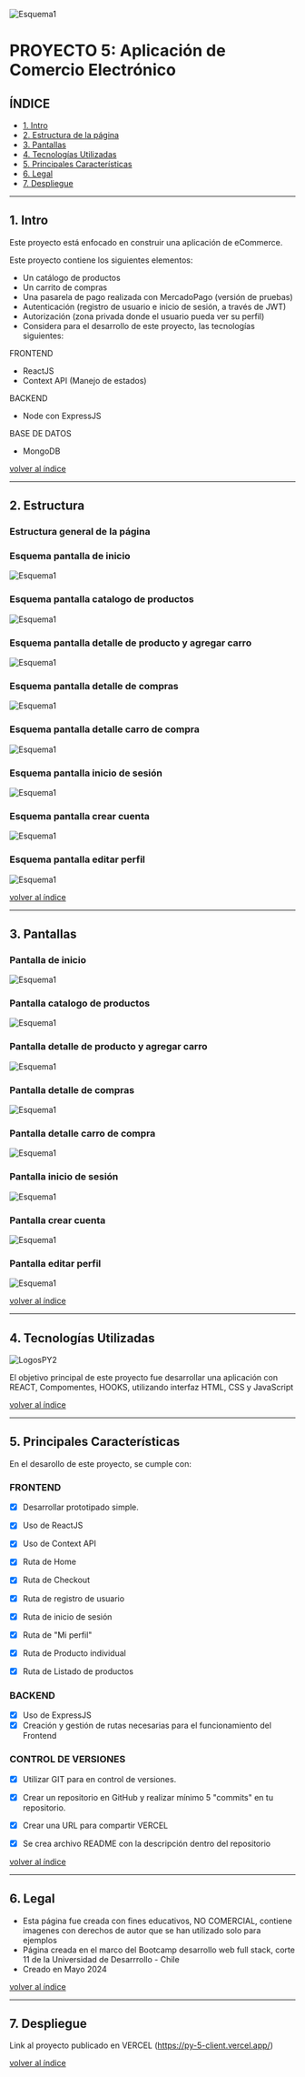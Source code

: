 ![Esquema1](https://github.com/jmurzuar/PY4-Restaurante/blob/master/src/assets/banner.png)

# PROYECTO 5: Aplicación de Comercio Electrónico

## **ÍNDICE**

* [1. Intro](#1-intro)
* [2. Estructura de la página](#2-Estructura)
* [3. Pantallas](#3-Pantallas)
* [4. Tecnologías Utilizadas](#4-Tecnologías-Utilizadas)
* [5. Principales Características](#5-Principales-Características)
* [6. Legal](#6-Legal)
* [7. Despliegue](#7-Despliegue)
  
****

## 1. Intro

Este proyecto está enfocado en construir una aplicación de eCommerce.

Este proyecto contiene los siguientes elementos:

- Un catálogo de productos
- Un carrito de compras
- Una pasarela de pago realizada con MercadoPago (versión de pruebas)
- Autenticación (registro de usuario e inicio de sesión, a través de JWT)
- Autorización (zona privada donde el usuario pueda ver su perfil)
- Considera para el desarrollo de este proyecto, las tecnologías siguientes:

FRONTEND
- ReactJS
- Context API (Manejo de estados)

BACKEND
- Node con ExpressJS

BASE DE DATOS
- MongoDB


[volver al índice](#ÍNDICE)
****

## 2. Estructura

### Estructura general de la página

### Esquema pantalla de inicio
![Esquema1](https://github.com/jmurzuar/PY4-Restaurante/blob/master/src/assets/esquema%20Inicio%20y%20nosotros.png)

### Esquema pantalla catalogo de productos
![Esquema1](https://github.com/jmurzuar/PY4-Restaurante/blob/master/src/assets/esquema_menu.png)

### Esquema pantalla detalle de producto y agregar carro
![Esquema1](https://github.com/jmurzuar/PY4-Restaurante/blob/master/src/assets/esquema_reservas.png)

### Esquema pantalla detalle de compras
![Esquema1](https://github.com/jmurzuar/PY4-Restaurante/blob/master/src/assets/esquema_menu.png)

### Esquema pantalla detalle carro de compra
![Esquema1](https://github.com/jmurzuar/PY4-Restaurante/blob/master/src/assets/esquema_reservas.png)

### Esquema pantalla inicio de sesión
![Esquema1](https://github.com/jmurzuar/PY4-Restaurante/blob/master/src/assets/esquema_reservas.png)

### Esquema pantalla crear cuenta
![Esquema1](https://github.com/jmurzuar/PY4-Restaurante/blob/master/src/assets/esquema_menu.png)

### Esquema pantalla editar perfil
![Esquema1](https://github.com/jmurzuar/PY4-Restaurante/blob/master/src/assets/esquema_reservas.png)


[volver al índice](#ÍNDICE)
****

## 3. Pantallas

### Pantalla de inicio
![Esquema1](https://github.com/jmurzuar/PY4-Restaurante/blob/master/src/assets/esquema%20Inicio%20y%20nosotros.png)

### Pantalla catalogo de productos
![Esquema1](https://github.com/jmurzuar/PY4-Restaurante/blob/master/src/assets/esquema_menu.png)

### Pantalla detalle de producto y agregar carro
![Esquema1](https://github.com/jmurzuar/PY4-Restaurante/blob/master/src/assets/esquema_reservas.png)

### Pantalla detalle de compras
![Esquema1](https://github.com/jmurzuar/PY4-Restaurante/blob/master/src/assets/esquema_menu.png)

### Pantalla detalle carro de compra
![Esquema1](https://github.com/jmurzuar/PY4-Restaurante/blob/master/src/assets/esquema_reservas.png)

### Pantalla inicio de sesión
![Esquema1](https://github.com/jmurzuar/PY4-Restaurante/blob/master/src/assets/esquema_reservas.png)

### Pantalla crear cuenta
![Esquema1](https://github.com/jmurzuar/PY4-Restaurante/blob/master/src/assets/esquema_menu.png)

### Pantalla editar perfil
![Esquema1](https://github.com/jmurzuar/PY4-Restaurante/blob/master/src/assets/esquema_reservas.png)


[volver al índice](#ÍNDICE)
****

## 4. Tecnologías Utilizadas

![LogosPY2](https://github.com/jmurzuar/PY4-Restaurante/blob/master/src/assets/tecnologias.png)

El objetivo principal de este proyecto fue desarrollar una aplicación con REACT, Compomentes, HOOKS, utilizando interfaz HTML, CSS y JavaScript


[volver al índice](#ÍNDICE)
****

## 5. Principales Características

En el desarollo de este proyecto, se cumple con:

### FRONTEND
- [X] Desarrollar prototipado simple.
- [X]  Uso de ReactJS
- [X]  Uso de Context API
- [X]  Ruta de Home
- [X]  Ruta de Checkout
- [X]  Ruta de registro de usuario
- [X]  Ruta de inicio de sesión
- [X]  Ruta de "Mi perfil"
- [X]  Ruta de Producto individual
- [X]  Ruta de Listado de productos


### BACKEND
- [X] Uso de ExpressJS
- [X]  Creación y gestión de rutas necesarias para el funcionamiento del Frontend

### CONTROL DE VERSIONES
- [X] Utilizar GIT para en control de versiones.
- [X] Crear un repositorio en GitHub y realizar mínimo 5 "commits" en tu repositorio.
- [X] Crear una URL para compartir VERCEL
- [X] Se crea archivo README con la descripción dentro del repositorio


[volver al índice](#ÍNDICE)
****

## 6. Legal

- Esta página fue creada con fines educativos, NO COMERCIAL, contiene imagenes con derechos de autor que se han utilizado solo para ejemplos
- Página creada en el marco del Bootcamp desarrollo web full stack, corte 11 de la Universidad de Desarrrollo - Chile
- Creado en Mayo 2024
  
[volver al índice](#ÍNDICE)
****

## 7. Despliegue

Link al proyecto publicado en VERCEL (https://py-5-client.vercel.app/)

[volver al índice](#ÍNDICE)
